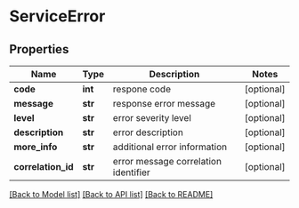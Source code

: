 # ServiceError

## Properties
Name | Type | Description | Notes
------------ | ------------- | ------------- | -------------
**code** | **int** | respone code | [optional] 
**message** | **str** | response error message | [optional] 
**level** | **str** | error severity level | [optional] 
**description** | **str** | error description | [optional] 
**more_info** | **str** | additional error information | [optional] 
**correlation_id** | **str** | error message correlation identifier | [optional] 

[[Back to Model list]](../README.md#documentation-for-models) [[Back to API list]](../README.md#documentation-for-api-endpoints) [[Back to README]](../README.md)

